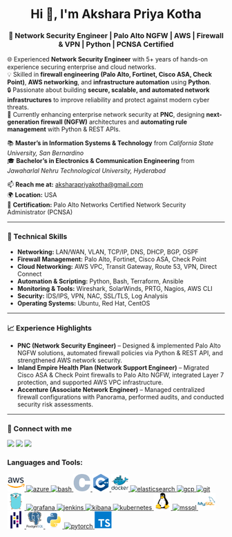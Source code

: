 

<h1 align="center">Hi 👋, I'm Akshara Priya Kotha</h1>
<h3 align="center">🔹 Network Security Engineer | Palo Alto NGFW | AWS | Firewall & VPN | Python | PCNSA Certified</h3>

🌐 Experienced **Network Security Engineer** with 5+ years of hands-on experience securing enterprise and cloud networks.  
💡 Skilled in **firewall engineering (Palo Alto, Fortinet, Cisco ASA, Check Point)**, **AWS networking**, and **infrastructure automation** using **Python**.  
🔒 Passionate about building **secure, scalable, and automated network infrastructures** to improve reliability and protect against modern cyber threats.  
🚀 Currently enhancing enterprise network security at **PNC**, designing **next-generation firewall (NGFW)** architectures and **automating rule management** with Python & REST APIs.

📚 **Master’s in Information Systems & Technology** from *California State University, San Bernardino*  
🎓 **Bachelor’s in Electronics & Communication Engineering** from *Jawaharlal Nehru Technological University, Hyderabad*  

📫 **Reach me at:** aksharapriyakotha@gmail.com  
🌍 **Location:** USA  
💼 **Certification:** Palo Alto Networks Certified Network Security Administrator (PCNSA)

---

<h3 align="left">🧰 Technical Skills</h3>

- **Networking:** LAN/WAN, VLAN, TCP/IP, DNS, DHCP, BGP, OSPF  
- **Firewall Management:** Palo Alto, Fortinet, Cisco ASA, Check Point  
- **Cloud Networking:** AWS VPC, Transit Gateway, Route 53, VPN, Direct Connect  
- **Automation & Scripting:** Python, Bash, Terraform, Ansible  
- **Monitoring & Tools:** Wireshark, SolarWinds, PRTG, Nagios, AWS CLI  
- **Security:** IDS/IPS, VPN, NAC, SSL/TLS, Log Analysis  
- **Operating Systems:** Ubuntu, Red Hat, CentOS  

---

<h3 align="left">📈 Experience Highlights</h3>

- **PNC (Network Security Engineer)** – Designed & implemented Palo Alto NGFW solutions, automated firewall policies via Python & REST API, and strengthened AWS network security.  
- **Inland Empire Health Plan (Network Support Engineer)** – Migrated Cisco ASA & Check Point firewalls to Palo Alto NGFW, integrated Layer 7 protection, and supported AWS VPC infrastructure.  
- **Accenture (Associate Network Engineer)** – Managed centralized firewall configurations with Panorama, performed audits, and conducted security risk assessments.

---

<h3 align="left">🤝 Connect with me</h3>

<p align="left">
<a href="mailto:aksharapriyakotha@gmail.com"><img src="https://img.shields.io/badge/Gmail-D14836?style=for-the-badge&logo=gmail&logoColor=white"/></a>
<a href="README.md"><img src="https://img.shields.io/badge/GitHub-100000?style=for-the-badge&logo=github&logoColor=white"/></a>
<a href="https://www.linkedin.com/in/aksharapriyakotha"><img src="https://img.shields.io/badge/LinkedIn-0A66C2?style=for-the-badge&logo=linkedin&logoColor=white"/></a>
</p>

<h3 align="left">Languages and Tools:</h3>
<p align="left"> <a href="https://aws.amazon.com" target="_blank" rel="noreferrer"> <img src="https://raw.githubusercontent.com/devicons/devicon/master/icons/amazonwebservices/amazonwebservices-original-wordmark.svg" alt="aws" width="40" height="40"/> </a> <a href="https://azure.microsoft.com/en-in/" target="_blank" rel="noreferrer"> <img src="https://www.vectorlogo.zone/logos/microsoft_azure/microsoft_azure-icon.svg" alt="azure" width="40" height="40"/> </a> <a href="https://www.gnu.org/software/bash/" target="_blank" rel="noreferrer"> <img src="https://www.vectorlogo.zone/logos/gnu_bash/gnu_bash-icon.svg" alt="bash" width="40" height="40"/> </a> <a href="https://www.cprogramming.com/" target="_blank" rel="noreferrer"> <img src="https://raw.githubusercontent.com/devicons/devicon/master/icons/c/c-original.svg" alt="c" width="40" height="40"/> </a> <a href="https://www.w3schools.com/cpp/" target="_blank" rel="noreferrer"> <img src="https://raw.githubusercontent.com/devicons/devicon/master/icons/cplusplus/cplusplus-original.svg" alt="cplusplus" width="40" height="40"/> </a> <a href="https://www.docker.com/" target="_blank" rel="noreferrer"> <img src="https://raw.githubusercontent.com/devicons/devicon/master/icons/docker/docker-original-wordmark.svg" alt="docker" width="40" height="40"/> </a> <a href="https://www.elastic.co" target="_blank" rel="noreferrer"> <img src="https://www.vectorlogo.zone/logos/elastic/elastic-icon.svg" alt="elasticsearch" width="40" height="40"/> </a> <a href="https://cloud.google.com" target="_blank" rel="noreferrer"> <img src="https://www.vectorlogo.zone/logos/google_cloud/google_cloud-icon.svg" alt="gcp" width="40" height="40"/> </a> <a href="https://git-scm.com/" target="_blank" rel="noreferrer"> <img src="https://www.vectorlogo.zone/logos/git-scm/git-scm-icon.svg" alt="git" width="40" height="40"/> </a> <a href="https://golang.org" target="_blank" rel="noreferrer"> <img src="https://raw.githubusercontent.com/devicons/devicon/master/icons/go/go-original.svg" alt="go" width="40" height="40"/> </a> <a href="https://grafana.com" target="_blank" rel="noreferrer"> <img src="https://www.vectorlogo.zone/logos/grafana/grafana-icon.svg" alt="grafana" width="40" height="40"/> </a> <a href="https://www.jenkins.io" target="_blank" rel="noreferrer"> <img src="https://www.vectorlogo.zone/logos/jenkins/jenkins-icon.svg" alt="jenkins" width="40" height="40"/> </a> <a href="https://www.elastic.co/kibana" target="_blank" rel="noreferrer"> <img src="https://www.vectorlogo.zone/logos/elasticco_kibana/elasticco_kibana-icon.svg" alt="kibana" width="40" height="40"/> </a> <a href="https://kubernetes.io" target="_blank" rel="noreferrer"> <img src="https://www.vectorlogo.zone/logos/kubernetes/kubernetes-icon.svg" alt="kubernetes" width="40" height="40"/> </a> <a href="https://www.linux.org/" target="_blank" rel="noreferrer"> <img src="https://raw.githubusercontent.com/devicons/devicon/master/icons/linux/linux-original.svg" alt="linux" width="40" height="40"/> </a> <a href="https://www.microsoft.com/en-us/sql-server" target="_blank" rel="noreferrer"> <img src="https://www.svgrepo.com/show/303229/microsoft-sql-server-logo.svg" alt="mssql" width="40" height="40"/> </a> <a href="https://www.mysql.com/" target="_blank" rel="noreferrer"> <img src="https://raw.githubusercontent.com/devicons/devicon/master/icons/mysql/mysql-original-wordmark.svg" alt="mysql" width="40" height="40"/> </a> <a href="https://pandas.pydata.org/" target="_blank" rel="noreferrer"> <img src="https://raw.githubusercontent.com/devicons/devicon/2ae2a900d2f041da66e950e4d48052658d850630/icons/pandas/pandas-original.svg" alt="pandas" width="40" height="40"/> </a> <a href="https://www.postgresql.org" target="_blank" rel="noreferrer"> <img src="https://raw.githubusercontent.com/devicons/devicon/master/icons/postgresql/postgresql-original-wordmark.svg" alt="postgresql" width="40" height="40"/> </a> <a href="https://www.python.org" target="_blank" rel="noreferrer"> <img src="https://raw.githubusercontent.com/devicons/devicon/master/icons/python/python-original.svg" alt="python" width="40" height="40"/> </a> <a href="https://pytorch.org/" target="_blank" rel="noreferrer"> <img src="https://www.vectorlogo.zone/logos/pytorch/pytorch-icon.svg" alt="pytorch" width="40" height="40"/> </a> <a href="https://www.typescriptlang.org/" target="_blank" rel="noreferrer"> <img src="https://raw.githubusercontent.com/devicons/devicon/master/icons/typescript/typescript-original.svg" alt="typescript" width="40" height="40"/> </a> </p>
